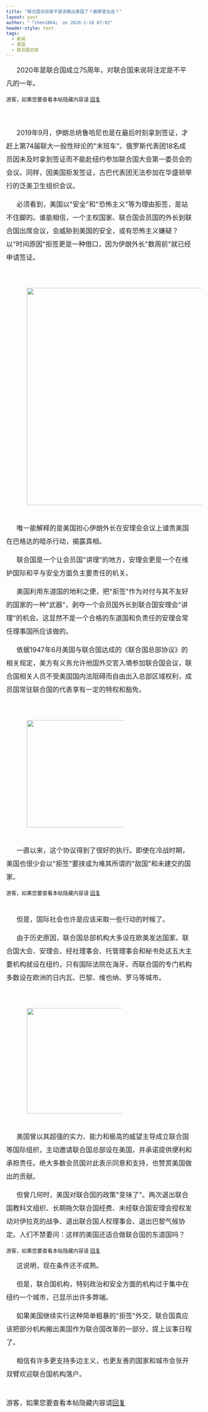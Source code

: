 ```yaml
---
title: "联合国总部是不是该搬出美国了？搬哪里合适？"
layout: post
author: "「zhen1064」 on 2020-1-10 07:02"
header-style: text
tags:
  - 新闻
  - 美国
  - 联合国总部
---
```


<head>
 <script type="text/javascript">replyreload += ',' + 5952404;</script>
</head>
<body>
 <p style="line-height:36px;text-indent:2em;text-align:left"><font style="color:rgb(34, 34, 34)"><font face="&amp;quot;"><font style="font-size:18px">2020年是联合国成立75周年，对联合国来说将注定是不平凡的一年。</font></font></font></p>
 <p style="line-height:36px;text-indent:2em;text-align:left"></p> 
 <div class="locked">
   游客，如果您要查看本帖隐藏内容请 
  <a href="forum.php?mod=post&amp;action=reply&amp;fid=2&amp;tid=549100" onclick="showWindow('reply', this.href)">回复</a> 
 </div>
 <p></p>
 <p style="line-height:36px;text-indent:2em;text-align:left"><font style="color:rgb(34, 34, 34)"><font face="&amp;quot;"><font style="font-size:18px"><br> </font></font></font></p>
 <p style="line-height:36px;text-indent:2em;text-align:left"><font style="color:rgb(34, 34, 34)"></font></p>
 <p style="line-height:36px;text-indent:2em;text-align:left"><font style="color:rgb(34, 34, 34)"><font face="&amp;quot;"><font style="font-size:18px">2019年9月，伊朗总统鲁哈尼也是在最后时刻拿到签证，才赶上第74届联大一般性辩论的"末班车"。俄罗斯代表团18名成员因未及时拿到签证而不能赴纽约参加联合国大会第一委员会的会议。同样，因美国拒发签证，古巴代表团无法参加在华盛顿举行的泛美卫生组织会议。</font></font></font></p>
 <p style="line-height:36px;text-indent:2em;text-align:left"><font style="color:rgb(34, 34, 34)"><font face="&amp;quot;"><font style="font-size:18px">必须看到，美国以"安全"和"恐怖主义"等为理由拒签，是站不住脚的。谁能相信，一个主权国家、联合国会员国的外长到联合国出席会议，会威胁到美国的安全，或有恐怖主义嫌疑？以"时间原因"拒签更是一种借口，因为伊朗外长"数周前"就已经申请签证。</font></font></font></p>
 <p style="line-height:36px;text-indent:2em;text-align:left"><font style="color:rgb(34, 34, 34)"><font face="&amp;quot;"><font style="font-size:18px"><br> </font></font></font></p>
 <p style="line-height:36px;text-indent:2em;text-align:left"> 
  <ignore_js_op> 
   <img aid="1326098" src="https://bbs.boniu123.cc/data/attachment/forum/202001/10/002926h1eyycf5d8pvlo3f.png" zoomfile="data/attachment/forum/202001/10/002926h1eyycf5d8pvlo3f.png" file="data/attachment/forum/202001/10/002926h1eyycf5d8pvlo3f.png" width="589" inpost="1"> 
  </ignore_js_op></p> 
 <div class="tip tip_4 aimg_tip" id="aimg_1326098_menu" style="position: absolute; display: none" disautofocus="true"> 
  <div class="xs0"> 
   <p><strong>QQ图片20200110002423.png</strong> <em class="xg1">(180.26 KB, 下载次数: 0)</em></p> 
   <p> <a href="forum.php?mod=attachment&amp;aid=MTMyNjA5OHw5NjcyYTg1Y3wxNTc4NjE0Njk0fDB8NTQ5MTAw&amp;nothumb=yes" target="_blank">下载附件</a> &nbsp;<a href="javascript:;" onclick="showWindow(this.id, this.getAttribute('url'), 'get', 0);" id="savephoto_1326098" url="home.php?mod=spacecp&amp;ac=album&amp;op=saveforumphoto&amp;aid=1326098&amp;handlekey=savephoto_1326098">保存到相册</a> </p> 
   <p class="xg1 y"><span title="2020-1-10 00:29">7&nbsp;小时前</span> 上传</p> 
  </div> 
  <div class="tip_horn"></div> 
 </div> 
 <p></p>
 <p style="line-height:36px;text-indent:2em;text-align:left"><font style="color:rgb(34, 34, 34)"></font></p>
 <br> 
 <p style="line-height:36px;text-indent:2em;text-align:left"><font style="color:rgb(34, 34, 34)"><font face="&amp;quot;"><font style="font-size:18px">唯一能解释的是美国担心伊朗外长在安理会会议上谴责美国在巴格达的暗杀行动，揭露真相。</font></font></font></p>
 <p style="line-height:36px;text-indent:2em;text-align:left"><font style="color:rgb(34, 34, 34)"><font face="&amp;quot;"><font style="font-size:18px">联合国是一个让会员国"讲理"的地方，安理会更是一个在维护国际和平与安全方面负主要责任的机关。</font></font></font></p>
 <p style="line-height:36px;text-indent:2em;text-align:left"><font style="color:rgb(34, 34, 34)"><font face="&amp;quot;"><font style="font-size:18px">美国利用东道国的地利之便，把"拒签"作为对付与其不友好的国家的一种"武器"，剥夺一个会员国外长到联合国安理会"讲理"的机会。这显然不是一个合格的东道国和负责任的安理会常任理事国所应该做的。</font></font></font></p>
 <p style="line-height:36px;text-indent:2em;text-align:left"><font style="color:rgb(34, 34, 34)"><font face="&amp;quot;"><font style="font-size:18px">依据1947年6月美国与联合国达成的《联合国总部协议》的相关规定，美方有义务允许他国外交官入境参加联合国会议，联合国相关人员不受美国国内法阻碍而自由出入总部区域权利，成员国常驻联合国的代表享有一定的特权和豁免。</font></font></font></p>
 <p style="line-height:36px;text-indent:2em;text-align:left"><font style="color:rgb(34, 34, 34)"><font face="&amp;quot;"><font style="font-size:18px"><br> </font></font></font></p>
 <p style="line-height:36px;text-indent:2em;text-align:left"> 
  <ignore_js_op> 
   <img aid="1326099" src="https://bbs.boniu123.cc/data/attachment/forum/202001/10/002927mtdt0xpntlxpd1n0.png" zoomfile="data/attachment/forum/202001/10/002927mtdt0xpntlxpd1n0.png" file="data/attachment/forum/202001/10/002927mtdt0xpntlxpd1n0.png" width="291" inpost="1"> 
  </ignore_js_op></p> 
 <div class="tip tip_4 aimg_tip" id="aimg_1326099_menu" style="position: absolute; display: none" disautofocus="true"> 
  <div class="xs0"> 
   <p><strong>QQ图片20200110002459.png</strong> <em class="xg1">(66.55 KB, 下载次数: 0)</em></p> 
   <p> <a href="forum.php?mod=attachment&amp;aid=MTMyNjA5OXwzZGUyYTdiMnwxNTc4NjE0Njk0fDB8NTQ5MTAw&amp;nothumb=yes" target="_blank">下载附件</a> &nbsp;<a href="javascript:;" onclick="showWindow(this.id, this.getAttribute('url'), 'get', 0);" id="savephoto_1326099" url="home.php?mod=spacecp&amp;ac=album&amp;op=saveforumphoto&amp;aid=1326099&amp;handlekey=savephoto_1326099">保存到相册</a> </p> 
   <p class="xg1 y"><span title="2020-1-10 00:29">7&nbsp;小时前</span> 上传</p> 
  </div> 
  <div class="tip_horn"></div> 
 </div> 
 <p></p>
 <p style="line-height:36px;text-indent:2em;text-align:left"><font style="color:rgb(34, 34, 34)"></font></p>
 <br> 
 <p style="line-height:36px;text-indent:2em;text-align:left"><font style="color:rgb(34, 34, 34)"><font face="&amp;quot;"><font style="font-size:18px">一直以来，这个协议得到了很好的执行。即使在冷战时期，美国也很少会以"拒签"要挟或为难其所谓的"敌国"和未建交的国家。</font></font></font></p>
 <p style="line-height:36px;text-indent:2em;text-align:left"></p> 
 <div class="locked">
   游客，如果您要查看本帖隐藏内容请 
  <a href="forum.php?mod=post&amp;action=reply&amp;fid=2&amp;tid=549100" onclick="showWindow('reply', this.href)">回复</a> 
 </div>
 <p></p>
 <p style="line-height:36px;text-indent:2em;text-align:left"><font style="color:rgb(34, 34, 34)"></font></p>
 <br> 
 <p style="line-height:36px;text-indent:2em;text-align:left"><font style="color:rgb(34, 34, 34)"><font face="&amp;quot;"><font style="font-size:18px">但是，国际社会也许是应该采取一些行动的时候了。</font></font></font></p>
 <p style="line-height:36px;text-indent:2em;text-align:left"><font style="color:rgb(34, 34, 34)"><font face="&amp;quot;"><font style="font-size:18px">由于历史原因，联合国总部机构大多设在欧美发达国家。联合国大会、安理会、经社理事会、托管理事会和秘书处这五大主要机构就设在纽约，只有国际法院在海牙。而联合国的专门机构多数设在欧洲的日内瓦、巴黎、维也纳、罗马等城市。</font></font></font></p>
 <p style="line-height:36px;text-indent:2em;text-align:left"><font style="color:rgb(34, 34, 34)"><font face="&amp;quot;"><font style="font-size:18px"><br> </font></font></font></p>
 <p style="line-height:36px;text-indent:2em;text-align:left"> 
  <ignore_js_op> 
   <img aid="1326101" src="https://bbs.boniu123.cc/data/attachment/forum/202001/10/002932k22zh920mpuh19t6.png" zoomfile="data/attachment/forum/202001/10/002932k22zh920mpuh19t6.png" file="data/attachment/forum/202001/10/002932k22zh920mpuh19t6.png" width="286" inpost="1"> 
  </ignore_js_op></p> 
 <div class="tip tip_4 aimg_tip" id="aimg_1326101_menu" style="position: absolute; display: none" disautofocus="true"> 
  <div class="xs0"> 
   <p><strong>QQ图片20200110002600.png</strong> <em class="xg1">(102.24 KB, 下载次数: 0)</em></p> 
   <p> <a href="forum.php?mod=attachment&amp;aid=MTMyNjEwMXxmMDgxNWRiZXwxNTc4NjE0Njk0fDB8NTQ5MTAw&amp;nothumb=yes" target="_blank">下载附件</a> &nbsp;<a href="javascript:;" onclick="showWindow(this.id, this.getAttribute('url'), 'get', 0);" id="savephoto_1326101" url="home.php?mod=spacecp&amp;ac=album&amp;op=saveforumphoto&amp;aid=1326101&amp;handlekey=savephoto_1326101">保存到相册</a> </p> 
   <p class="xg1 y"><span title="2020-1-10 00:29">7&nbsp;小时前</span> 上传</p> 
  </div> 
  <div class="tip_horn"></div> 
 </div> 
 <p></p>
 <p style="line-height:36px;text-indent:2em;text-align:left"><font style="color:rgb(34, 34, 34)"></font></p>
 <br> 
 <p style="line-height:36px;text-indent:2em;text-align:left"><font style="color:rgb(34, 34, 34)"><font face="&amp;quot;"><font style="font-size:18px">美国曾以其超强的实力、能力和极高的威望主导成立联合国等国际组织，主动邀请联合国总部设在美国，并承诺提供便利和承担责任。绝大多数会员国对此表示同意和支持，也赞赏美国做出的贡献。</font></font></font></p>
 <p style="line-height:36px;text-indent:2em;text-align:left"><font style="color:rgb(34, 34, 34)"><font face="&amp;quot;"><font style="font-size:18px">但曾几何时，美国对联合国的政策"变味了"。两次退出联合国教科文组织、长期拖欠联合国经费、未经联合国安理会授权发动对伊拉克的战争、退出联合国人权理事会、退出巴黎气候协定。人们不禁要问：这样的美国还适合做联合国的东道国吗？</font></font></font></p>
 <p style="line-height:36px;text-indent:2em;text-align:left"></p> 
 <div class="locked">
   游客，如果您要查看本帖隐藏内容请 
  <a href="forum.php?mod=post&amp;action=reply&amp;fid=2&amp;tid=549100" onclick="showWindow('reply', this.href)">回复</a> 
 </div>
 <p></p>
 <p style="line-height:36px;text-indent:2em;text-align:left"><font style="color:rgb(34, 34, 34)"><font face="&amp;quot;"><font style="font-size:18px">这说明，现在条件还不成熟。</font></font></font></p>
 <p style="line-height:36px;text-indent:2em;text-align:left"><font style="color:rgb(34, 34, 34)"><font face="&amp;quot;"><font style="font-size:18px">但是，联合国机构，特别政治和安全方面的机构过于集中在纽约一个城市，已显示出许多弊端。</font></font></font></p>
 <p style="line-height:36px;text-indent:2em;text-align:left"><font style="color:rgb(34, 34, 34)"><font face="&amp;quot;"><font style="font-size:18px">如果美国继续实行这种简单粗暴的"拒签"外交，联合国真应该把部分机构搬出美国作为联合国改革的一部分，提上议事日程了。</font></font></font></p>
 <p style="line-height:36px;text-indent:2em;text-align:left"><font style="color:rgb(34, 34, 34)"><font face="&amp;quot;"><font style="font-size:18px">相信有许多更支持多边主义，也更友善的国家和城市会张开双臂欢迎联合国机构落户。</font></font></font></p>
 <br> 
 <p style="line-height:36px;text-indent:2em;text-align:left"><font style="color:rgb(34, 34, 34)"><font face="&amp;quot;"><font style="font-size:18px"></font></font></font></p> 
 <div class="locked"> 
  <font style="color:rgb(34, 34, 34)"><font face="&amp;quot;"><font style="font-size:18px">游客，如果您要查看本帖隐藏内容请<a href="forum.php?mod=post&amp;action=reply&amp;fid=2&amp;tid=549100" onclick="showWindow('reply', this.href)">回复</a></font></font></font> 
 </div>
 <p></p>
 <br>
</body>


